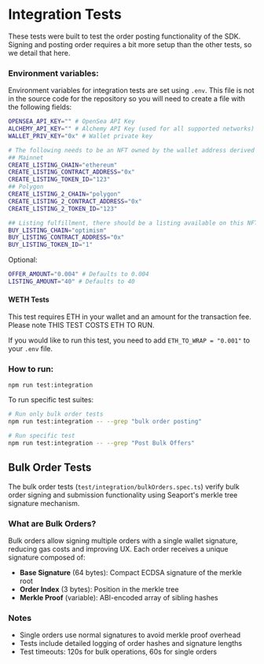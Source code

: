 # Integration Tests

These tests were built to test the order posting functionality of the SDK. Signing and posting order requires a bit more setup than the other tests, so we detail that here.

### Environment variables:

Environment variables for integration tests are set using `.env`. This file is not in the source code for the repository so you will need to create a file with the following fields:

```bash
OPENSEA_API_KEY="" # OpenSea API Key
ALCHEMY_API_KEY="" # Alchemy API Key (used for all supported networks)
WALLET_PRIV_KEY="0x" # Wallet private key

# The following needs to be an NFT owned by the wallet address derived from WALLET_PRIV_KEY
## Mainnet
CREATE_LISTING_CHAIN="ethereum"
CREATE_LISTING_CONTRACT_ADDRESS="0x"
CREATE_LISTING_TOKEN_ID="123"
## Polygon
CREATE_LISTING_2_CHAIN="polygon"
CREATE_LISTING_2_CONTRACT_ADDRESS="0x"
CREATE_LISTING_2_TOKEN_ID="123"

## Listing fulfillment, there should be a listing available on this NFT to purchase
BUY_LISTING_CHAIN="optimism"
BUY_LISTING_CONTRACT_ADDRESS="0x"
BUY_LISTING_TOKEN_ID="1"
```

Optional:

```bash
OFFER_AMOUNT="0.004" # Defaults to 0.004
LISTING_AMOUNT="40" # Defaults to 40
```

#### WETH Tests

This test requires ETH in your wallet and an amount for the transaction fee. Please note THIS TEST COSTS ETH TO RUN.

If you would like to run this test, you need to add `ETH_TO_WRAP = "0.001"` to your `.env` file.

### How to run:

```
npm run test:integration
```

To run specific test suites:

```bash
# Run only bulk order tests
npm run test:integration -- --grep "bulk order posting"

# Run specific test
npm run test:integration -- --grep "Post Bulk Offers"
```

## Bulk Order Tests

The bulk order tests (`test/integration/bulkOrders.spec.ts`) verify bulk order signing and submission functionality using Seaport's merkle tree signature mechanism.

### What are Bulk Orders?

Bulk orders allow signing multiple orders with a single wallet signature, reducing gas costs and improving UX. Each order receives a unique signature composed of:

- **Base Signature** (64 bytes): Compact ECDSA signature of the merkle root
- **Order Index** (3 bytes): Position in the merkle tree
- **Merkle Proof** (variable): ABI-encoded array of sibling hashes

### Notes

- Single orders use normal signatures to avoid merkle proof overhead
- Tests include detailed logging of order hashes and signature lengths
- Test timeouts: 120s for bulk operations, 60s for single orders
